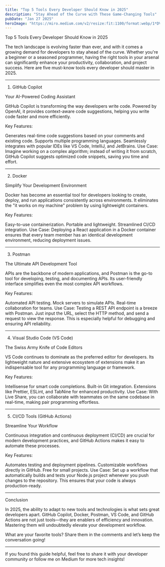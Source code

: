 ```yaml
---
title: "Top 5 Tools Every Developer Should Know in 2025"
description: "Stay Ahead of the Curve with These Game-Changing Tools"
pubDate: "Jan 27 2025"
heroImage: "https://miro.medium.com/v2/resize:fit:1100/format:webp/1*DVyJxDdDBHHDRVdbrI3gyw.jpeg"
---
```


Top 5 Tools Every Developer Should Know in 2025

The tech landscape is evolving faster than ever, and with it comes a growing demand for developers to stay ahead of the curve. Whether you're a beginner or a seasoned programmer, having the right tools in your arsenal can significantly enhance your productivity, collaboration, and project success. Here are five must-know tools every developer should master in 2025.

---

1. GitHub Copilot

Your AI-Powered Coding Assistant

GitHub Copilot is transforming the way developers write code. Powered by OpenAI, it provides context-aware code suggestions, helping you write code faster and more efficiently.

Key Features:

Generates real-time code suggestions based on your comments and existing code.
Supports multiple programming languages.
Seamlessly integrates with popular IDEs like VS Code, IntelliJ, and JetBrains.
Use Case:
Imagine working on a complex algorithm; instead of writing it from scratch, GitHub Copilot suggests optimized code snippets, saving you time and effort.

---

2. Docker

Simplify Your Development Environment

Docker has become an essential tool for developers looking to create, deploy, and run applications consistently across environments. It eliminates the "it works on my machine" problem by using lightweight containers.

Key Features:

Easy-to-use containerization.
Portable and lightweight.
Streamlined CI/CD integration.
Use Case:
Deploying a React application in a Docker container ensures that every team member has an identical development environment, reducing deployment issues.

---

3. Postman

The Ultimate API Development Tool

APIs are the backbone of modern applications, and Postman is the go-to tool for developing, testing, and documenting APIs. Its user-friendly interface simplifies even the most complex API workflows.

Key Features:

Automated API testing.
Mock servers to simulate APIs.
Real-time collaboration for teams.
Use Case:
Testing a REST API endpoint is a breeze with Postman. Just input the URL, select the HTTP method, and send a request to view the response. This is especially helpful for debugging and ensuring API reliability.

---

4. Visual Studio Code (VS Code)

The Swiss Army Knife of Code Editors

VS Code continues to dominate as the preferred editor for developers. Its lightweight nature and extensive ecosystem of extensions make it an indispensable tool for any programming language or framework.

Key Features:

Intellisense for smart code completions.
Built-in Git integration.
Extensions like Prettier, ESLint, and TabNine for enhanced productivity.
Use Case:
With Live Share, you can collaborate with teammates on the same codebase in real-time, making pair programming effortless.

---

5. CI/CD Tools (GitHub Actions)

Streamline Your Workflow

Continuous integration and continuous deployment (CI/CD) are crucial for modern development practices, and GitHub Actions makes it easy to automate these processes.

Key Features:

Automates testing and deployment pipelines.
Customizable workflows directly in GitHub.
Free for small projects.
Use Case:
Set up a workflow that automatically builds and tests your Node.js project whenever you push changes to the repository. This ensures that your code is always production-ready.

---

Conclusion

In 2025, the ability to adapt to new tools and technologies is what sets great developers apart. GitHub Copilot, Docker, Postman, VS Code, and GitHub Actions are not just tools—they are enablers of efficiency and innovation. Mastering them will undoubtedly elevate your development workflow.

What are your favorite tools? Share them in the comments and let’s keep the conversation going!

---

If you found this guide helpful, feel free to share it with your developer community or follow me on Medium for more tech insights!
